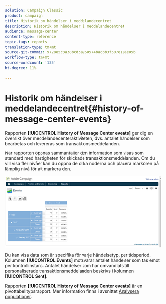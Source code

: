 ```yaml
---
solution: Campaign Classic
product: campaign
title: Historik om händelser i meddelandecentret
description: Historik om händelser i meddelandecentret
audience: message-center
content-type: reference
topic-tags: reports
translation-type: tm+mt
source-git-commit: 972885c3a38bcd3a260574bacbb3f507e11ae05b
workflow-type: tm+mt
source-wordcount: '135'
ht-degree: 11%

---
```



# Historik om händelser i meddelandecentret{#history-of-message-center-events}

Rapporten **[!UICONTROL History of Message Center events]** ger dig en översikt över meddelandecenteraktiviteten, dvs. antalet händelser som bearbetas och levereras som transaktionsmeddelanden.

När rapporten öppnas sammanfaller den information som visas som standard med hastigheten för skickade transaktionsmeddelanden. Om du vill visa fler nivåer kan du öppna de olika noderna och placera markören på lämplig nivå för att markera den.

![](assets/messagecenter_reporting_001.png)

Du kan visa data som är specifika för varje händelsetyp, per tidsperiod. Kolumnen **[!UICONTROL Events]** motsvarar antalet händelser som tas emot per kontrollinstans. Antalet händelser som har omvandlats till personaliserade transaktionsmeddelanden beskrivs i kolumnen **[!UICONTROL Sent]**.

Rapporten **[!UICONTROL History of Message Center events]** är en pivottabelltypsrapport. Mer information finns i avsnittet [Analysera populationer](../../reporting/using/about-descriptive-analysis.md).
